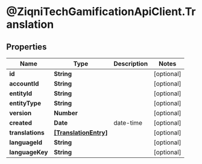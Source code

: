 # @ZiqniTechGamificationApiClient.Translation

## Properties

Name | Type | Description | Notes
------------ | ------------- | ------------- | -------------
**id** | **String** |  | [optional] 
**accountId** | **String** |  | [optional] 
**entityId** | **String** |  | [optional] 
**entityType** | **String** |  | [optional] 
**version** | **Number** |  | [optional] 
**created** | **Date** | date-time | [optional] 
**translations** | [**[TranslationEntry]**](TranslationEntry.md) |  | [optional] 
**languageId** | **String** |  | [optional] 
**languageKey** | **String** |  | [optional] 


